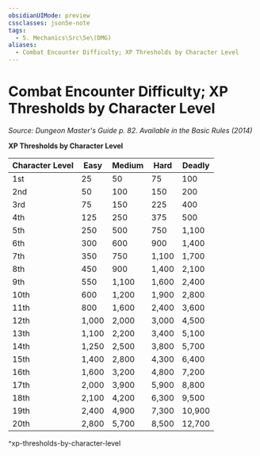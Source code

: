 ```yaml
---
obsidianUIMode: preview
cssclasses: json5e-note
tags:
  - 5. Mechanics\Src\5e\(DMG)
aliases:
  - Combat Encounter Difficulty; XP Thresholds by Character Level
---
```

# Combat Encounter Difficulty; XP Thresholds by Character Level
*Source: Dungeon Master's Guide p. 82. Available in the Basic Rules (2014)* 

**XP Thresholds by Character Level**

| Character Level | Easy | Medium | Hard | Deadly |
|-----------------|------|--------|------|--------|
| 1st | 25 | 50 | 75 | 100 |
| 2nd | 50 | 100 | 150 | 200 |
| 3rd | 75 | 150 | 225 | 400 |
| 4th | 125 | 250 | 375 | 500 |
| 5th | 250 | 500 | 750 | 1,100 |
| 6th | 300 | 600 | 900 | 1,400 |
| 7th | 350 | 750 | 1,100 | 1,700 |
| 8th | 450 | 900 | 1,400 | 2,100 |
| 9th | 550 | 1,100 | 1,600 | 2,400 |
| 10th | 600 | 1,200 | 1,900 | 2,800 |
| 11th | 800 | 1,600 | 2,400 | 3,600 |
| 12th | 1,000 | 2,000 | 3,000 | 4,500 |
| 13th | 1,100 | 2,200 | 3,400 | 5,100 |
| 14th | 1,250 | 2,500 | 3,800 | 5,700 |
| 15th | 1,400 | 2,800 | 4,300 | 6,400 |
| 16th | 1,600 | 3,200 | 4,800 | 7,200 |
| 17th | 2,000 | 3,900 | 5,900 | 8,800 |
| 18th | 2,100 | 4,200 | 6,300 | 9,500 |
| 19th | 2,400 | 4,900 | 7,300 | 10,900 |
| 20th | 2,800 | 5,700 | 8,500 | 12,700 |
^xp-thresholds-by-character-level
